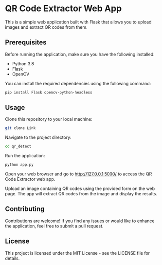# QR Code Extractor Web App

This is a simple web application built with Flask that allows you to upload images and extract QR codes from them.

## Prerequisites

Before running the application, make sure you have the following installed:

- Python 3.8
- Flask
- OpenCV

You can install the required dependencies using the following command:

```sh
pip install Flask opencv-python-headless
```
## Usage
Clone this repository to your local machine:
```sh
git clone Link
```
Navigate to the project directory:
```sh
cd qr_detect
```
Run the application:
```sh
python app.py
```
Open your web browser and go to http://127.0.0.1:5000/ to access the QR Code Extractor web app.

Upload an image containing QR codes using the provided form on the web page. The app will extract QR codes from the image and display the results.

## Contributing
Contributions are welcome! If you find any issues or would like to enhance the application, feel free to submit a pull request.

## License
This project is licensed under the MIT License - see the LICENSE file for details.

